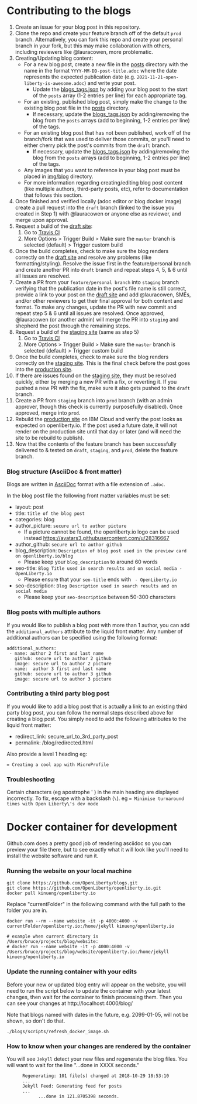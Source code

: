 # Contributing to the blogs

1. Create an issue for your blog post in this repository.
2. Clone the repo and create your feature branch off of the default `prod` branch.  Alternatively, you can fork this repo and create your personal branch in your fork, but this may make collaboration with others, including reviewers like @lauracowen, more problematic.
3. Creating/Updating blog content:
   * For a new blog post, create a new file in the [posts](./posts) directory with the name in the format `YYYY-MM-DD-post-title.adoc` where the date represents the expected publication date (e.g. `2021-11-21-open-liberty-is-awesome.adoc`) and write your post.
     * Update the [blogs_tags.json](./blog_tags.json) by adding your blog post to the start of the `posts` array (1-2 entries per line) for each appropriate tag.
   * For an existing, published blog post, simply make the change to the existing blog post file in the [posts](./posts) directory.
     * If necessary, update the [blogs_tags.json](./blog_tags.json) by adding/removing the blog from the `posts` arrays (add to beginning, 1-2 entries per line) of the tags.
   * For an existing blog post that has not been published, work off of the branch/fork that was used to deliver those commits, or you'll need to either cherry pick the post's commits from the `draft` branch.
     * If necessary, update the [blogs_tags.json](./blog_tags.json) by adding/removing the blog from the `posts` arrays (add to beginning, 1-2 entries per line) of the tags.
   * Any images that you want to reference in your blog post must be placed in [img/blog](./img/blog/) directory.
   * For more information regarding creating/editing blog post content (like multiple authors, third-party posts, etc), refer to documentation that follows this section.
4. Once finished and verified locally (adoc editor or blog docker image) create a pull request into the `draft` branch (linked to the issue you created in Step 1) with @lauracowen or anyone else as reviewer, and merge upon approval.
5. Request a build of the [draft site](https://draft-openlibertyio.mybluemix.net/blog/):
    1. Go to [Travis CI](https://travis-ci.com/github/OpenLiberty/openliberty.io)
    2. More Options > Trigger Build > Make sure the `master` branch is selected (default) > Trigger custom build
6. Once the build completes, check to make sure the blog renders correctly on the [draft site](https://draft-openlibertyio.mybluemix.net/blog/) and resolve any problems (like formatting/styling).  Resolve the issue first in the feature/personal branch and create another PR into `draft` branch and repeat steps 4, 5, & 6 until all issues are resolved.
7. Create a PR from your `feature/personal branch` into `staging` branch verifying that the publication date in the post's file name is still correct, provide a link to your post on the [draft site](https://draft-openlibertyio.mybluemix.net/blog/) and add @lauracowen, SMEs, and/or other reviewers to get their final approval for both content and format.  To make any changes, update the PR with new commit and repeat step 5 & 6 until all issues are resolved.  Once approved, @lauracowen (or another admin) will merge the PR into `staging` and shepherd the post through the remaining steps.
8. Request a build of the [staging site](https://staging-openlibertyio.mybluemix.net/blog/) (same as step 5)
    1. Go to [Travis CI](https://travis-ci.com/github/OpenLiberty/openliberty.io)
    2. More Options > Trigger Build > Make sure the `master` branch is selected (default) > Trigger custom build
9. Once the build completes, check to make sure the blog renders correctly on the [staging site](https://staging-openlibertyio.mybluemix.net/blog/).  This is the final check before the post goes into the [production site](https://openliberty.io/blog/).
10. If there are issues found on the [staging site](https://staging-openlibertyio.mybluemix.net/blog/), they must be resolved quickly, either by merging a new PR with a fix, or reverting it.  If you pushed a new PR with the fix, make sure it also gets pushed to the `draft` branch.
11. Create a PR from `staging` branch into `prod` branch (with an admin approver, though this check is currently purposefully disabled).  Once approved, merge into `prod`.
12. Rebuild the [production site](https://openliberty.io/blog/) on IBM Cloud and verify the post looks as expected on openliberty.io.  If the post used a future date, it will not render on the production site until that day or later (and will need the site to be rebuild to publish).
13. Now that the contents of the feature branch has been successfully delivered to & tested on `draft`, `staging`, and `prod`, delete the feature branch.

  
  
### Blog structure (AsciiDoc & front matter)
Blogs are written in [AsciiDoc](https://asciidoctor.org/docs/asciidoc-writers-guide/) format with a file extension of `.adoc`.

In the blog post file the following front matter variables must be set:
- layout: post
- title: `title of the blog post`
- categories: blog
- author_picture: `secure url to author picture`
     - If a picture cannot be found, the openliberty.io logo can be used instead https://avatars3.githubusercontent.com/u/28316667
- author_github: `secure url to author github`
- blog_description: `Description of blog post used in the preview card on openliberty.io/blog`
     - Please keep your `blog_description` to around 60 words
- seo-title: `Blog Title used in search results and on social media - OpenLiberty.io`
     - Please ensure that your `seo-title` ends with ` - OpenLiberty.io`
- seo-description: `Blog Description used in search results and on social media`
     - Please keep your `seo-description` between 50-300 characters


### Blog posts with multiple authors

If you would like to publish a blog post with more than 1 author, you can add the ```additional_authors``` attribute to the liquid front matter. Any number of additional authors can be specified using the following format:
```
additional_authors: 
 - name: author 2 first and last name
   github: secure url to author 2 github
   image: secure url to author 2 picture
 - name:  author 3 first and last name
   github: secure url to author 3 github
   image: secure url to author 3 picture
```

### Contributing a third party blog post

If you would like to add a blog post that is actually a link to an existing third party blog post, you can follow the normal steps described above for creating a blog post. You simply need to add the following attributes to the liquid front matter: 
- redirect_link: secure_url_to_3rd_party_post
- permalink: /blog/redirected.html

Also provide a level 1 heading eg:

`= Creating a cool app with MicroProfile`

### Troubleshooting

Certain characters (eg apostrophe ' ) in the main heading are displayed incorrectly. To fix, escape with a backslash (`\`).
eg `= Minimise turnaround times with Open Liberty\'s dev mode`

# Docker container for development

Github.com does a pretty good job of rendering asciidoc so you can preview your file there, but to see exactly what it will
look like you'll need to install the website software and run it. 

### Running the website on your local machine
```
git clone https://github.com/OpenLiberty/blogs.git
git clone https://github.com/OpenLiberty/openliberty.io.git
docker pull kinueng/openliberty.io
```
Replace "currentFolder" in the following command with the full path to the folder you are in. 
```
docker run --rm --name website -it -p 4000:4000 -v currentFolder/openliberty.io:/home/jekyll kinueng/openliberty.io

# example when current directory is /Users/bruce/projects/blog/website:
# docker run --name website -it -p 4000:4000 -v /Users/bruce/projects/blog/website/openliberty.io:/home/jekyll kinueng/openliberty.io
```

### Update the running container with your edits
Before your new or updated blog entry will appear on the website, you will need to run the script below to update the container with your latest changes, then wait for the container to finish processing them.  Then you can see your changes at http://localhost:4000/blog/

Note that blogs named with dates in the future, e.g. 2099-01-05, will not be shown, so don't do that. 

```
./blogs/scripts/refresh_docker_image.sh
```

### How to know when your changes are rendered by the container
You will see `Jekyll` detect your new files and regenerate the blog files.  You will want to wait for the line "...done in XXXX seconds."

```
      Regenerating: 101 file(s) changed at 2018-10-29 18:53:10
      ...
      Jekyll Feed: Generating feed for posts
      ...
            ...done in 121.8705398 seconds.
```



